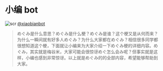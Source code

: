 # 小编 bot

![scr](https://cdn.glitch.com/9e6252a1-0acf-4277-bc69-06419815d108%2FIMG_20200508_233315.jpg?v=1588952025901)
[@xiaobianbot](https://t.me/xiaobianbot)
> めぐみ是什么意思？めぐみ是什么梗？めぐみ是谁？这个梗又是从何而来？为什么一瞬间就有好多人めぐみ？为什么大家都在めぐみ？相信很多同学都很想知道这个梗，下面就让小编来为大家介绍一下めぐみ梗的详细内容。めぐみ，其实就是梅谷米，大家可能会很惊讶めぐ怎么会み呢？但事实就是这样，小编也感到非常惊讶。以上就是めぐみ的的全部内容，希望能够帮助到大家。
